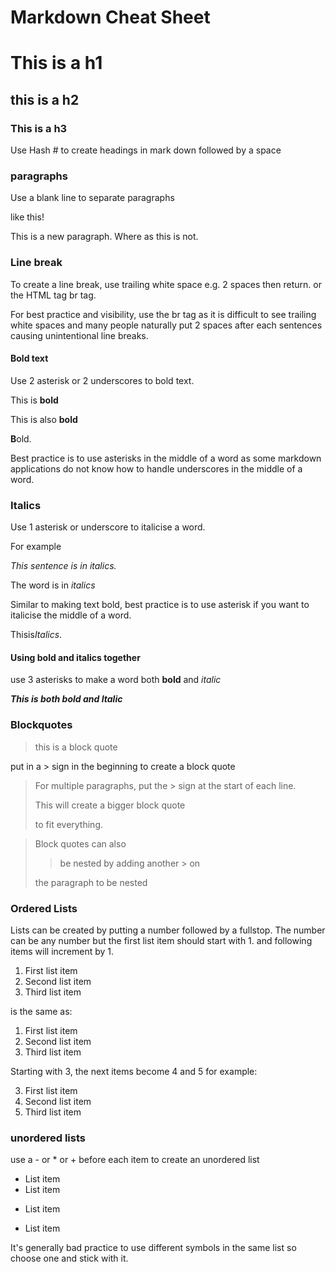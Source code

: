 
# Markdown Cheat Sheet
# This is a h1
## this is a h2
### This is a h3
Use Hash # to create headings in mark down followed by a space

### paragraphs

Use a blank line to separate paragraphs

like this!

This is a new paragraph.
Where as this
is not.

### Line break

To create a line break, use trailing  white space e.g. 2 spaces then return. or the HTML  tag br tag.<br>

For best practice and visibility, use the br tag as it is difficult to see trailing white spaces and many people naturally put 2 spaces after each sentences causing unintentional line breaks.<br>

 
#### Bold text

 

Use 2 asterisk or 2 underscores to bold text.

This is **bold**

This is also __bold__

 

**B**old.

Best practice is to use asterisks in the middle of a word as some markdown applications do not know how to handle underscores in the middle of a word. 

 

### Italics

 

Use 1 asterisk or underscore to italicise a word.

For example <br>

*This sentence is in italics.*

The word is in _italics_

 

Similar to making text bold, best practice is to use asterisk if you want to italicise the middle of a word.

Thisis*Italics*.

 

#### Using bold and italics together

use 3 asterisks to make a word both **bold** and *italic*

***This is both bold and Italic***

### Blockquotes

> this is a block quote

put in a > sign in the beginning to create a block quote

>For multiple paragraphs, put the > sign at the start of each line.
>
>This will create a bigger block quote
>
>to fit everything.

>Block quotes can also 
>>be nested by adding another > on
>
> the paragraph to be nested

### Ordered Lists
Lists can be created by putting a number followed by a fullstop.  The number can be any number but the first list item should start with 1. and following items will increment by 1.

1.  First list item
2.  Second list item
3.  Third list item

is the same as:

1.  First list item
99.  Second list item
0.  Third list item

Starting with 3, the next items become 4 and 5 for example:

3.  First list item
2.  Second list item
3.  Third list item

### unordered lists
use a - or * or + before each item to create an unordered list

- List item
- List item
*  List item
+ List item

It's generally bad practice to use different symbols in the same list so choose one and stick with it.
